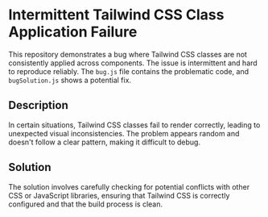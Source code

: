 # Intermittent Tailwind CSS Class Application Failure

This repository demonstrates a bug where Tailwind CSS classes are not consistently applied across components. The issue is intermittent and hard to reproduce reliably.  The `bug.js` file contains the problematic code, and `bugSolution.js` shows a potential fix.

## Description

In certain situations, Tailwind CSS classes fail to render correctly, leading to unexpected visual inconsistencies. The problem appears random and doesn't follow a clear pattern, making it difficult to debug.

## Solution

The solution involves carefully checking for potential conflicts with other CSS or JavaScript libraries, ensuring that Tailwind CSS is correctly configured and that the build process is clean. 